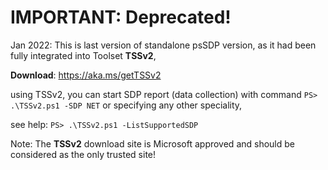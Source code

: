 # IMPORTANT: Deprecated!
Jan 2022: This is last version of standalone psSDP version, as it had been fully integrated into Toolset **TSSv2**,

**Download**: https://aka.ms/getTSSv2

using TSSv2, you can start SDP report (data collection) with command
`PS> .\TSSv2.ps1 -SDP NET`
or specifying any other speciality, 

see help: `PS> .\TSSv2.ps1 -ListSupportedSDP`

Note: The **TSSv2** download site is Microsoft approved and should be considered as the only trusted site!
